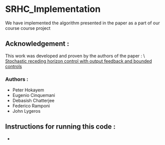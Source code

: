 # SRHC_Implementation
We have implemented the algorithm presented in the paper as a part of our course course project

## Acknowledgement :
This work was developed and proven by the authors of the paper : \\
[Stochastic receding horizon control with output feedback and bounded controls](https://www.sciencedirect.com/science/article/abs/pii/S0005109811004882)
### Authors : 
* Peter Hokayem
* Eugenio Cinquemani
* Debasish Chatterjee
* Federico Ramponi
* John Lygeros

## Instructions for running this code : 
* 
